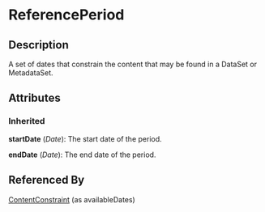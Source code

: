 
# ReferencePeriod





## Description

A set of dates that constrain the content that may be found in a DataSet or MetadataSet.


## Attributes

### Inherited

**startDate** (*Date*): The start date of the period.

**endDate** (*Date*): The end date of the period.





## Referenced By

[ContentConstraint](ContentConstraint.md) (as availableDates)


